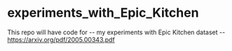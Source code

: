 # experiments_with_Epic_Kitchen
This repo will have code for -- my experiments with Epic Kitchen dataset --  https://arxiv.org/pdf/2005.00343.pdf
